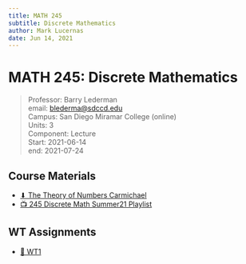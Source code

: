 ```yaml
---
title: MATH 245
subtitle: Discrete Mathematics
author: Mark Lucernas
date: Jun 14, 2021
---
```



# MATH 245: Discrete Mathematics
> Professor: Barry Lederman<br>
> email: blederma@sdccd.edu<br>
> Campus: San Diego Miramar College (online)<br>
> Units: 3<br>
> Component: Lecture<br>
> Start: 2021-06-14<br>
> end: 2021-07-24<br>

## Course Materials

- [⬇ The Theory of Numbers Carmichael](file:../../../files/summer-2021/MATH-245/the_theory_of_numbers_carmichael.pdf)
- [📺 245 Discrete Math Summer21 Playlist](https://www.youtube.com/playlist?list=PLlAdWXOWvotphezE9T5Njqd3li6MPrS5h)

## WT Assignments

- [📄 WT1](https://github.com/marklcrns/sieve-of-eratosthenes)

